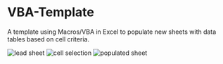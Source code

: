 # VBA-Template
A template using Macros/VBA in Excel to populate new sheets with data tables based on cell criteria.

![lead sheet](https://github.com/lilyeckhart/VBA-Template/assets/64758489/b899417c-8da3-4980-947b-04e458336763)
![cell selection](https://github.com/lilyeckhart/VBA-Template/assets/64758489/58d1525a-358a-4bff-9f7a-91f0b8ca21f1)
![populated sheet](https://github.com/lilyeckhart/VBA-Template/assets/64758489/aeb75c9c-2f3a-487d-845e-f3321c15cc27)

